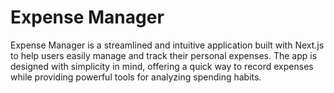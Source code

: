 # Expense Manager

Expense Manager is a streamlined and intuitive application built with Next.js to help users easily manage and track their personal expenses. The app is designed with simplicity in mind, offering a quick way to record expenses while providing powerful tools for analyzing spending habits.


